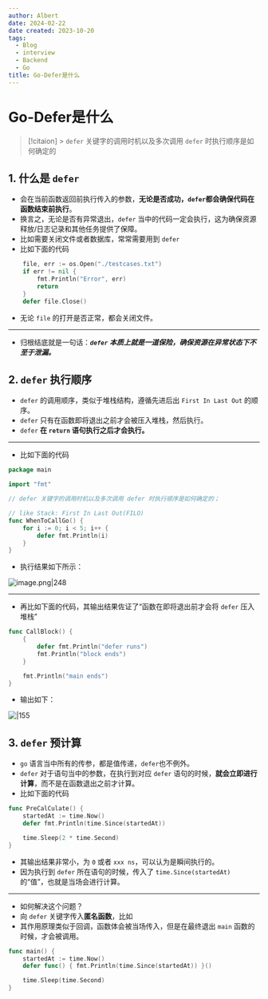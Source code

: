 ```yaml
---
author: Albert
date: 2024-02-22
date created: 2023-10-20
tags:
  - Blog
  - interview
  - Backend
  - Go
title: Go-Defer是什么
---
```


# Go-Defer是什么

> [!citaion] > `defer` 关键字的调用时机以及多次调用 `defer` 时执行顺序是如何确定的

## 1. 什么是 `defer`

- 会在当前函数返回前执行传入的参数，**无论是否成功，`defer`都会确保代码在函数结束前执行**。
- 换言之，无论是否有异常退出，`defer` 当中的代码一定会执行，这为确保资源释放/日志记录和其他任务提供了保障。
- 比如需要关闭文件或者数据库，常常需要用到 `defer`
- 比如下面的代码

```go
	file, err := os.Open("./testcases.txt")
	if err != nil {
		fmt.Println("Error", err)
		return
	}
	defer file.Close()
```

- 无论 `file` 的打开是否正常，都会关闭文件。

---

- 归根结底就是一句话：**_`defer` 本质上就是一道保险，确保资源在异常状态下不至于泄漏。_**

## 2. `defer` 执行顺序

- `defer` 的调用顺序，类似于堆栈结构，遵循先进后出 `First In Last Out` 的顺序。
- `defer` 只有在函数即将退出之前才会被压入堆栈，然后执行。
- `defer` **在 `return` 语句执行之后才会执行。**

---

- 比如下面的代码

```go
package main

import "fmt"

// defer 关键字的调用时机以及多次调用 defer 时执行顺序是如何确定的；

// like Stack: First In Last Out(FILO)
func WhenToCallGo() {
	for i := 0; i < 5; i++ {
		defer fmt.Println(i)
	}
}
```

- 执行结果如下所示：

![image.png|248](https://img-20221128.oss-cn-shanghai.aliyuncs.com/img-2023-05/20231020125052.png)

---

- 再比如下面的代码，其输出结果佐证了“函数在即将退出前才会将 `defer` 压入堆栈”

```go
func CallBlock() {
	{
		defer fmt.Println("defer runs")
		fmt.Println("block ends")
	}

	fmt.Println("main ends")
}
```

- 输出如下：

![|155](https://img-20221128.oss-cn-shanghai.aliyuncs.com/img-2023-05/20231020125318.png)

## 3. `defer` 预计算

- `go` 语言当中所有的传参，都是值传递，`defer`也不例外。
- `defer` 对于语句当中的参数，在执行到对应 `defer` 语句的时候，**就会立即进行计算**，而不是在函数退出之前才计算。
- 比如下面的代码

```go
func PreCalCulate() {
	startedAt := time.Now()
	defer fmt.Println(time.Since(startedAt))

	time.Sleep(2 * time.Second)
}
```

- 其输出结果非常小，为 `0` 或者 `xxx ns`，可以认为是瞬间执行的。
- 因为执行到 `defer` 所在语句的时候，传入了 `time.Since(startedAt)` 的“值”，也就是当场会进行计算。

---

- 如何解决这个问题？
- 向 `defer` 关键字传入**匿名函数**，比如
- 其作用原理类似于回调，函数体会被当场传入，但是在最终退出 `main` 函数的时候，才会被调用。

```go
func main() {
	startedAt := time.Now()
	defer func() { fmt.Println(time.Since(startedAt)) }()

	time.Sleep(time.Second)
}
```
